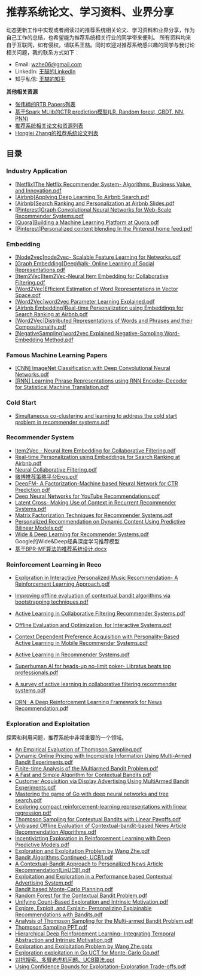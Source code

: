 # 推荐系统论文、学习资料、业界分享
动态更新工作中实现或者阅读过的推荐系统相关论文、学习资料和业界分享，作为自己工作的总结，也希望能为推荐系统相关行业的同学带来便利。
所有资料均来自于互联网，如有侵权，请联系王喆。同时欢迎对推荐系统感兴趣的同学与我讨论相关问题，我的联系方式如下：
* Email: wzhe06@gmail.com
* LinkedIn: [王喆的LinkedIn](https://www.linkedin.com/in/zhe-wang-profile/)
* 知乎私信: [王喆的知乎](https://www.zhihu.com/people/wang-zhe-58)

**其他相关资源**
* [张伟楠的RTB Papers列表](https://github.com/wnzhang/rtb-papers)<br />
* [基于Spark MLlib的CTR prediction模型(LR, Random forest, GBDT, NN, PNN)](https://github.com/wzhe06/CTRmodel) <br />
* [推荐系统相关论文和资源列表](https://github.com/wzhe06/Reco-papers) <br />
* [Honglei Zhang的推荐系统论文列表](https://github.com/hongleizhang/RSPapers)


## 目录

### Industry Application
* [[Netflix]The Netflix Recommender System- Algorithms, Business Value, and Innovation.pdf](https://github.com/wzhe06/Reco-papers/blob/master/Industry%20Application/%5BNetflix%5DThe%20Netflix%20Recommender%20System-%20Algorithms%2C%20Business%20Value%2C%20and%20Innovation.pdf) <br />
* [[Airbnb]Applying Deep Learning To Airbnb Search.pdf](https://github.com/wzhe06/Reco-papers/blob/master/Industry%20Application/%5BAirbnb%5DApplying%20Deep%20Learning%20To%20Airbnb%20Search.pdf) <br />
* [[Airbnb]Search Ranking and Personalization at Airbnb Slides.pdf](https://github.com/wzhe06/Reco-papers/blob/master/Industry%20Application/%5BAirbnb%5DSearch%20Ranking%20and%20Personalization%20at%20Airbnb%20Slides.pdf) <br />
* [[Pinterest]Graph Convolutional Neural Networks for Web-Scale Recommender Systems.pdf](https://github.com/wzhe06/Reco-papers/blob/master/Industry%20Application/%5BPinterest%5DGraph%20Convolutional%20Neural%20Networks%20for%20Web-Scale%20Recommender%20Systems.pdf) <br />
* [[Quora]Building a Machine Learning Platform at Quora.pdf](https://github.com/wzhe06/Reco-papers/blob/master/Industry%20Application/%5BQuora%5DBuilding%20a%20Machine%20Learning%20Platform%20at%20Quora.pdf) <br />
* [[Pinterest]Personalized content blending In the Pinterest home feed.pdf](https://github.com/wzhe06/Reco-papers/blob/master/Industry%20Application/%5BPinterest%5DPersonalized%20content%20blending%20In%20the%20Pinterest%20home%20feed.pdf) <br />

### Embedding
* [[Node2vec]node2vec- Scalable Feature Learning for Networks.pdf](https://github.com/wzhe06/Reco-papers/blob/master/Embedding/%5BNode2vec%5Dnode2vec-%20Scalable%20Feature%20Learning%20for%20Networks.pdf) <br />
* [[Graph Embedding]DeepWalk- Online Learning of Social Representations.pdf](https://github.com/wzhe06/Reco-papers/blob/master/Embedding/%5BGraph%20Embedding%5DDeepWalk-%20Online%20Learning%20of%20Social%20Representations.pdf) <br />
* [[Item2Vec]Item2Vec-Neural Item Embedding for Collaborative Filtering.pdf](https://github.com/wzhe06/Reco-papers/blob/master/Embedding/%5BItem2Vec%5DItem2Vec-Neural%20Item%20Embedding%20for%20Collaborative%20Filtering.pdf) <br />
* [[Word2Vec]Efficient Estimation of Word Representations in Vector Space.pdf](https://github.com/wzhe06/Reco-papers/blob/master/Embedding/%5BWord2Vec%5DEfficient%20Estimation%20of%20Word%20Representations%20in%20Vector%20Space.pdf) <br />
* [[Word2Vec]word2vec Parameter Learning Explained.pdf](https://github.com/wzhe06/Reco-papers/blob/master/Embedding/%5BWord2Vec%5Dword2vec%20Parameter%20Learning%20Explained.pdf) <br />
* [[Airbnb Embedding]Real-time Personalization using Embeddings for Search Ranking at Airbnb.pdf](https://github.com/wzhe06/Reco-papers/blob/master/Embedding/%5BAirbnb%20Embedding%5DReal-time%20Personalization%20using%20Embeddings%20for%20Search%20Ranking%20at%20Airbnb.pdf) <br />
* [[Word2Vec]Distributed Representations of Words and Phrases and their Compositionality.pdf](https://github.com/wzhe06/Reco-papers/blob/master/Embedding/%5BWord2Vec%5DDistributed%20Representations%20of%20Words%20and%20Phrases%20and%20their%20Compositionality.pdf) <br />
* [[NegativeSampling]word2vec Explained Negative-Sampling Word-Embedding Method.pdf](https://github.com/wzhe06/Reco-papers/blob/master/Embedding/%5BNegativeSampling%5Dword2vec%20Explained%20Negative-Sampling%20Word-Embedding%20Method.pdf) <br />

### Famous Machine Learning Papers
* [[CNN] ImageNet Classification with Deep Convolutional Neural Networks.pdf](https://github.com/wzhe06/Reco-papers/blob/master/Famous%20Machine%20Learning%20Papers/%5BCNN%5D%20ImageNet%20Classification%20with%20Deep%20Convolutional%20Neural%20Networks.pdf) <br />
* [[RNN] Learning Phrase Representations using RNN Encoder–Decoder for Statistical Machine Translation.pdf](https://github.com/wzhe06/Reco-papers/blob/master/Famous%20Machine%20Learning%20Papers/%5BRNN%5D%20Learning%20Phrase%20Representations%20using%20RNN%20Encoder%E2%80%93Decoder%20for%20Statistical%20Machine%20Translation.pdf) <br />

### Cold Start
* [Simultaneous co-clustering and learning to address the cold start problem in recommender systems.pdf](https://github.com/wzhe06/Reco-papers/blob/master/Cold%20Start/Simultaneous%20co-clustering%20and%20learning%20to%20address%20the%20cold%20start%20problem%20in%20recommender%20systems.pdf) <br />


### Recommender System
* [Item2Vec - Neural Item Embedding for Collaborative Filtering.pdf](https://github.com/wzhe06/Reco-papers/blob/master/Recommender%20System/Item2Vec%20-%20Neural%20Item%20Embedding%20for%20Collaborative%20Filtering.pdf) <br />
* [Real-time Personalization using Embeddings for Search Ranking at Airbnb.pdf](https://github.com/wzhe06/Reco-papers/blob/master/Recommender%20System/Real-time%20Personalization%20using%20Embeddings%20for%20Search%20Ranking%20at%20Airbnb.pdf) <br />
* [Neural Collaborative Filtering.pdf](https://github.com/wzhe06/Reco-papers/blob/master/Recommender%20System/Neural%20Collaborative%20Filtering.pdf) <br />
* [微博推荐策略平台Eros.pdf](https://github.com/wzhe06/Reco-papers/blob/master/Recommender%20System/%E5%BE%AE%E5%8D%9A%E6%8E%A8%E8%8D%90%E7%AD%96%E7%95%A5%E5%B9%B3%E5%8F%B0Eros.pdf) <br />
* [DeepFM- A Factorization-Machine based Neural Network for CTR Prediction.pdf](https://github.com/wzhe06/Reco-papers/blob/master/Recommender%20System/DeepFM-%20A%20Factorization-Machine%20based%20Neural%20Network%20for%20CTR%20Prediction.pdf) <br />
* [Deep Neural Networks for YouTube Recommendations.pdf](https://github.com/wzhe06/Reco-papers/blob/master/Recommender%20System/Deep%20Neural%20Networks%20for%20YouTube%20Recommendations.pdf) <br />
* [Latent Cross- Making Use of Context in Recurrent Recommender Systems.pdf](https://github.com/wzhe06/Reco-papers/blob/master/Recommender%20System/Latent%20Cross-%20Making%20Use%20of%20Context%20in%20Recurrent%20Recommender%20Systems.pdf) <br />
* [Matrix Factorization  Techniques for  Recommender  Systems.pdf](https://github.com/wzhe06/Reco-papers/blob/master/Recommender%20System/Matrix%20Factorization%20%20Techniques%20for%20%20Recommender%20%20Systems.pdf) <br />
* [Personalized Recommendation on Dynamic Content Using Predictive Bilinear Models.pdf](https://github.com/wzhe06/Reco-papers/blob/master/Recommender%20System/Personalized%20Recommendation%20on%20Dynamic%20Content%20Using%20Predictive%20Bilinear%20Models.pdf) <br />
* [Wide & Deep Learning for Recommender Systems.pdf](https://github.com/wzhe06/Reco-papers/blob/master/Recommender%20System/Wide%20%26%20Deep%20Learning%20for%20Recommender%20Systems.pdf) <br />
Google的Wide&Deep经典深度学习推荐模型
* [基于BPR-MF算法的推荐系统设计.docx](https://github.com/wzhe06/Reco-papers/blob/master/Recommender%20System/%E5%9F%BA%E4%BA%8EBPR-MF%E7%AE%97%E6%B3%95%E7%9A%84%E6%8E%A8%E8%8D%90%E7%B3%BB%E7%BB%9F%E8%AE%BE%E8%AE%A1.docx) <br />


### Reinforcement Learning in Reco
* [Exploration in Interactive Personalized Music Recommendation- A Reinforcement Learning Approach.pdf](https://github.com/wzhe06/Reco-papers/blob/master/Reinforcement%20Learning%20in%20Reco/Exploration%20in%20Interactive%20Personalized%20Music%20Recommendation-%20A%20Reinforcement%20Learning%20Approach.pdf) <br />

* [Improving offline evaluation of contextual bandit algorithms via bootstrapping techniques.pdf](https://github.com/wzhe06/Reco-papers/blob/master/Reinforcement%20Learning%20in%20Reco/Improving%20offline%20evaluation%20of%20contextual%20bandit%20algorithms%20via%20bootstrapping%20techniques.pdf) <br />
* [Active Learning in Collaborative Filtering Recommender Systems.pdf](https://github.com/wzhe06/Reco-papers/blob/master/Reinforcement%20Learning%20in%20Reco/Active%20Learning%20in%20Collaborative%20Filtering%20Recommender%20Systems.pdf) <br />
* [Offline Evaluation and Optimization  for Interactive Systems.pdf](https://github.com/wzhe06/Reco-papers/blob/master/Reinforcement%20Learning%20in%20Reco/Offline%C2%A0Evaluation%C2%A0and%C2%A0Optimization%C2%A0%20for%C2%A0Interactive%C2%A0Systems.pdf) <br />

* [Context Dependent Preference Acquisition with Personality-Based Active Learning in Mobile Recommender Systems.pdf](https://github.com/wzhe06/Reco-papers/blob/master/Reinforcement%20Learning%20in%20Reco/Context%20Dependent%20Preference%20Acquisition%20with%20Personality-Based%20Active%20Learning%20in%20Mobile%20Recommender%20Systems.pdf) <br />
* [Active Learning in Recommender Systems.pdf](https://github.com/wzhe06/Reco-papers/blob/master/Reinforcement%20Learning%20in%20Reco/Active%20Learning%20in%20Recommender%20Systems.pdf) <br />
* [Superhuman AI for heads-up no-limit poker- Libratus beats top professionals.pdf](https://github.com/wzhe06/Reco-papers/blob/master/Reinforcement%20Learning%20in%20Reco/Superhuman%20AI%20for%20heads-up%20no-limit%20poker-%20Libratus%20beats%20top%20professionals.pdf) <br />
* [A survey of active learning in collaborative filtering recommender systems.pdf](https://github.com/wzhe06/Reco-papers/blob/master/Reinforcement%20Learning%20in%20Reco/A%20survey%20of%20active%20learning%20in%20collaborative%20filtering%20recommender%20systems.pdf) <br />
* [DRN- A Deep Reinforcement Learning Framework for News Recommendation.pdf](https://github.com/wzhe06/Reco-papers/blob/master/Reinforcement%20Learning%20in%20Reco/DRN-%20A%20Deep%20Reinforcement%20Learning%20Framework%20for%20News%20Recommendation.pdf) <br />


### Exploration and Exploitation
探索和利用问题，推荐系统中非常重要的一个领域。
* [An Empirical Evaluation of Thompson Sampling.pdf](https://github.com/wzhe06/Reco-papers/blob/master/Exploration%20and%20Exploitation/An%20Empirical%20Evaluation%20of%20Thompson%20Sampling.pdf) <br />
* [Dynamic Online Pricing with Incomplete Information Using Multi-Armed Bandit Experiments.pdf](https://github.com/wzhe06/Reco-papers/blob/master/Exploration%20and%20Exploitation/Dynamic%20Online%20Pricing%20with%20Incomplete%20Information%20Using%20Multi-Armed%20Bandit%20Experiments.pdf) <br />
* [Finite-time Analysis of the Multiarmed Bandit Problem.pdf](https://github.com/wzhe06/Reco-papers/blob/master/Exploration%20and%20Exploitation/Finite-time%20Analysis%20of%20the%20Multiarmed%20Bandit%20Problem.pdf) <br />
* [A Fast and Simple Algorithm for Contextual Bandits.pdf](https://github.com/wzhe06/Reco-papers/blob/master/Exploration%20and%20Exploitation/A%20Fast%20and%20Simple%20Algorithm%20for%20Contextual%20Bandits.pdf) <br />
* [Customer Acquisition via Display Advertising Using MultiArmed Bandit Experiments.pdf](https://github.com/wzhe06/Reco-papers/blob/master/Exploration%20and%20Exploitation/Customer%20Acquisition%20via%20Display%20Advertising%20Using%20MultiArmed%20Bandit%20Experiments.pdf) <br />
* [Mastering the game of Go with deep neural networks and tree search.pdf](https://github.com/wzhe06/Reco-papers/blob/master/Exploration%20and%20Exploitation/Mastering%20the%20game%20of%20Go%20with%20deep%20neural%20networks%20and%20tree%20search.pdf) <br />
* [Exploring compact reinforcement-learning representations with linear regression.pdf](https://github.com/wzhe06/Reco-papers/blob/master/Exploration%20and%20Exploitation/Exploring%20compact%20reinforcement-learning%20representations%20with%20linear%20regression.pdf) <br />
* [Thompson Sampling for Contextual Bandits with Linear Payoffs.pdf](https://github.com/wzhe06/Reco-papers/blob/master/Exploration%20and%20Exploitation/Thompson%20Sampling%20for%20Contextual%20Bandits%20with%20Linear%20Payoffs.pdf) <br />
* [Unbiased Offline Evaluation of Contextual-bandit-based News Article Recommendation Algorithms.pdf](https://github.com/wzhe06/Reco-papers/blob/master/Exploration%20and%20Exploitation/Unbiased%20Offline%20Evaluation%20of%20Contextual-bandit-based%20News%20Article%20Recommendation%20Algorithms.pdf) <br />
* [Incentivizting Exploration in Reinforcement Learning with Deep Predictive Models.pdf](https://github.com/wzhe06/Reco-papers/blob/master/Exploration%20and%20Exploitation/Incentivizting%20Exploration%20in%20Reinforcement%20Learning%20with%20Deep%20Predictive%20Models.pdf) <br />
* [Exploration and Exploitation Problem by Wang Zhe.pdf](https://github.com/wzhe06/Reco-papers/blob/master/Exploration%20and%20Exploitation/Exploration%20and%20Exploitation%20Problem%20by%20Wang%20Zhe.pdf) <br />
* [Bandit Algorithms Continued- UCB1.pdf](https://github.com/wzhe06/Reco-papers/blob/master/Exploration%20and%20Exploitation/Bandit%20Algorithms%20Continued-%20UCB1.pdf) <br />
* [A Contextual-Bandit Approach to Personalized News Article Recommendation(LinUCB).pdf](https://github.com/wzhe06/Reco-papers/blob/master/Exploration%20and%20Exploitation/A%20Contextual-Bandit%20Approach%20to%20Personalized%20News%20Article%20Recommendation%28LinUCB%29.pdf) <br />
* [Exploitation and Exploration in a Performance based Contextual Advertising System.pdf](https://github.com/wzhe06/Reco-papers/blob/master/Exploration%20and%20Exploitation/Exploitation%20and%20Exploration%20in%20a%20Performance%20based%20Contextual%20Advertising%20System.pdf) <br />
* [Bandit based Monte-Carlo Planning.pdf](https://github.com/wzhe06/Reco-papers/blob/master/Exploration%20and%20Exploitation/Bandit%20based%20Monte-Carlo%20Planning.pdf) <br />
* [Random Forest for the Contextual Bandit Problem.pdf](https://github.com/wzhe06/Reco-papers/blob/master/Exploration%20and%20Exploitation/Random%20Forest%20for%20the%20Contextual%20Bandit%20Problem.pdf) <br />
* [Unifying Count-Based Exploration and Intrinsic Motivation.pdf](https://github.com/wzhe06/Reco-papers/blob/master/Exploration%20and%20Exploitation/Unifying%20Count-Based%20Exploration%20and%20Intrinsic%20Motivation.pdf) <br />
* [Explore, Exploit, and Explain- Personalizing Explainable Recommendations with Bandits.pdf](https://github.com/wzhe06/Reco-papers/blob/master/Exploration%20and%20Exploitation/Explore%2C%20Exploit%2C%20and%20Explain-%20Personalizing%20Explainable%20Recommendations%20with%20Bandits.pdf) <br />
* [Analysis of Thompson Sampling for the Multi-armed Bandit Problem.pdf](https://github.com/wzhe06/Reco-papers/blob/master/Exploration%20and%20Exploitation/Analysis%20of%20Thompson%20Sampling%20for%20the%20Multi-armed%20Bandit%20Problem.pdf) <br />
* [Thompson Sampling PPT.pdf](https://github.com/wzhe06/Reco-papers/blob/master/Exploration%20and%20Exploitation/Thompson%20Sampling%20PPT.pdf) <br />
* [Hierarchical Deep Reinforcement Learning- Integrating Temporal Abstraction and Intrinsic Motivation.pdf](https://github.com/wzhe06/Reco-papers/blob/master/Exploration%20and%20Exploitation/Hierarchical%20Deep%20Reinforcement%20Learning-%20Integrating%20Temporal%20Abstraction%20and%20Intrinsic%20Motivation.pdf) <br />
* [Exploration and Exploitation Problem by Wang Zhe.pptx](https://github.com/wzhe06/Reco-papers/blob/master/Exploration%20and%20Exploitation/Exploration%20and%20Exploitation%20Problem%20by%20Wang%20Zhe.pptx) <br />
* [Exploration exploitation in Go UCT for Monte-Carlo Go.pdf](https://github.com/wzhe06/Reco-papers/blob/master/Exploration%20and%20Exploitation/Exploration%20exploitation%20in%20Go%20UCT%20for%20Monte-Carlo%20Go.pdf) <br />
* [对抗搜索、多臂老虎机问题、UCB算法.ppt](https://github.com/wzhe06/Reco-papers/blob/master/Exploration%20and%20Exploitation/%E5%AF%B9%E6%8A%97%E6%90%9C%E7%B4%A2%E3%80%81%E5%A4%9A%E8%87%82%E8%80%81%E8%99%8E%E6%9C%BA%E9%97%AE%E9%A2%98%E3%80%81UCB%E7%AE%97%E6%B3%95.ppt) <br />
* [Using Confidence Bounds for Exploitation-Exploration Trade-offs.pdf](https://github.com/wzhe06/Reco-papers/blob/master/Exploration%20and%20Exploitation/Using%20Confidence%20Bounds%20for%20Exploitation-Exploration%20Trade-offs.pdf) <br />
